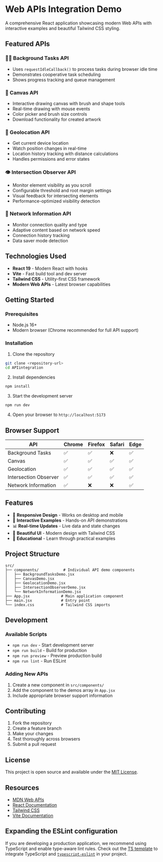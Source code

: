 # Web APIs Integration Demo

A comprehensive React application showcasing modern Web APIs with interactive examples and beautiful Tailwind CSS styling.

## Featured APIs

### 🏃‍♂️ Background Tasks API

- Uses `requestIdleCallback()` to process tasks during browser idle time
- Demonstrates cooperative task scheduling
- Shows progress tracking and queue management

### 🎨 Canvas API

- Interactive drawing canvas with brush and shape tools
- Real-time drawing with mouse events
- Color picker and brush size controls
- Download functionality for created artwork

### 📍 Geolocation API

- Get current device location
- Watch position changes in real-time
- Location history tracking with distance calculations
- Handles permissions and error states

### 👁️ Intersection Observer API

- Monitor element visibility as you scroll
- Configurable threshold and root margin settings
- Visual feedback for intersecting elements
- Performance-optimized visibility detection

### 📶 Network Information API

- Monitor connection quality and type
- Adaptive content based on network speed
- Connection history tracking
- Data saver mode detection

## Technologies Used

- **React 19** - Modern React with hooks
- **Vite** - Fast build tool and dev server
- **Tailwind CSS** - Utility-first CSS framework
- **Modern Web APIs** - Latest browser capabilities

## Getting Started

### Prerequisites

- Node.js 16+
- Modern browser (Chrome recommended for full API support)

### Installation

1. Clone the repository

```bash
git clone <repository-url>
cd APIintegration
```

2. Install dependencies

```bash
npm install
```

3. Start the development server

```bash
npm run dev
```

4. Open your browser to `http://localhost:5173`

## Browser Support

| API                   | Chrome | Firefox | Safari | Edge |
| --------------------- | ------ | ------- | ------ | ---- |
| Background Tasks      | ✅     | ✅      | ❌     | ✅   |
| Canvas                | ✅     | ✅      | ✅     | ✅   |
| Geolocation           | ✅     | ✅      | ✅     | ✅   |
| Intersection Observer | ✅     | ✅      | ✅     | ✅   |
| Network Information   | ✅     | ❌      | ❌     | ✅   |

## Features

- 📱 **Responsive Design** - Works on desktop and mobile
- 🎯 **Interactive Examples** - Hands-on API demonstrations
- 📊 **Real-time Updates** - Live data and state changes
- 🎨 **Beautiful UI** - Modern design with Tailwind CSS
- 📖 **Educational** - Learn through practical examples

## Project Structure

```
src/
├── components/           # Individual API demo components
│   ├── BackgroundTasksDemo.jsx
│   ├── CanvasDemo.jsx
│   ├── GeolocationDemo.jsx
│   ├── IntersectionObserverDemo.jsx
│   └── NetworkInformationDemo.jsx
├── App.jsx              # Main application component
├── main.jsx             # Entry point
└── index.css            # Tailwind CSS imports
```

## Development

### Available Scripts

- `npm run dev` - Start development server
- `npm run build` - Build for production
- `npm run preview` - Preview production build
- `npm run lint` - Run ESLint

### Adding New APIs

1. Create a new component in `src/components/`
2. Add the component to the demos array in `App.jsx`
3. Include appropriate browser support information

## Contributing

1. Fork the repository
2. Create a feature branch
3. Make your changes
4. Test thoroughly across browsers
5. Submit a pull request

## License

This project is open source and available under the [MIT License](LICENSE).

## Resources

- [MDN Web APIs](https://developer.mozilla.org/en-US/docs/Web/API)
- [React Documentation](https://react.dev)
- [Tailwind CSS](https://tailwindcss.com)
- [Vite Documentation](https://vitejs.dev)

## Expanding the ESLint configuration

If you are developing a production application, we recommend using TypeScript and enable type-aware lint rules. Check out the [TS template](https://github.com/vitejs/vite/tree/main/packages/create-vite/template-react-ts) to integrate TypeScript and [`typescript-eslint`](https://typescript-eslint.io) in your project.
